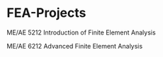 # FEA-Projects

ME/AE 5212 Introduction of Finite Element Analysis

ME/AE 6212 Advanced Finite Element Analysis
